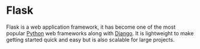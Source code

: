 # Flask

Flask is a web application framework, it has become one of the most popular [Python](/wiki/Python) web frameworks along with [Django](/wiki/Django). It is lightweight to make getting started quick and easy but is also scalable for large projects.
